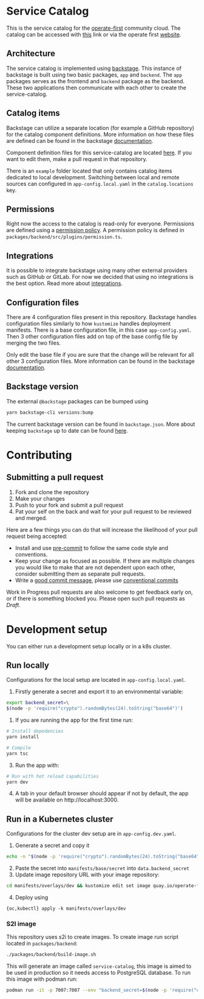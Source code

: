 # Service Catalog

This is the service catalog for the [operate-first](https://github.com/operate-first) community cloud. The catalog can be accessed with [this](https://service-catalog.operate-first.cloud) link or via the operate first [website](https://www.operate-first.cloud).

## Architecture

The service catalog is implemented using [backstage](https://backstage.io/). This instance of backstage is built using two basic packages, `app` and `backend`. The `app` packages serves as the frontend and `backend` package as the backend. These two applications then communicate with each other to create the service-catalog.

## Catalog items

Backstage can utilize a separate location (for example a GitHub repository) for the catalog component definitions. More information on how these files are defined can be found in the backstage [documentation](https://backstage.io/docs/features/software-catalog/descriptor-format).

Component definition files for this service-catalog are located [here](https://github.com/SamoKopecky/apps/tree/master/service-catalog). If you want to edit them, make a pull request in that repository.

There is an `example` folder located that only contains catalog items dedicated to local development. Switching between local and remote sources can configured in `app-config.local.yaml` in the `catalog.locations` key.

## Permissions

Right now the access to the catalog is read-only for everyone. Permissions are defined using a [permission policy](https://backstage.io/docs/permissions/writing-a-policy). A permission policy is defined in `packages/backend/src/plugins/permission.ts`.

## Integrations

It is possible to integrate backstage using many other external providers such as GitHub or GitLab. For now we decided that using no integrations is the best option. Read more about [integrations](https://backstage.io/docs/integrations/).

## Configuration files

There are 4 configuration files present in this repository. Backstage handles configuration files similarly to how `kustomize` handles deployment manifests. There is a base configuration file, in this case `app-config.yaml`. Then 3 other configuration files add on top of the base config file by merging the two files.

Only edit the base file if you are sure that the change will be relevant for all other 3 configuration files. More information can be found in the backstage [documentation](https://backstage.io/docs/conf/).

## Backstage version
The external `@backstage` packages can be bumped using
```sh
yarn backstage-cli versions:bump
```
The current backstage version can be found in `backstage.json`. More about keeping `backstage` up to date can be found [here](https://backstage.io/docs/getting-started/keeping-backstage-updated).

# Contributing

## Submitting a pull request

1. Fork and clone the repository
2. Make your changes
3. Push to your fork and submit a pull request
4. Pat your self on the back and wait for your pull request to be reviewed and merged.

Here are a few things you can do that will increase the likelihood of your pull request being accepted:

- Install and use [pre-commit](https://pre-commit.com/) to follow the same code style and conventions.
- Keep your change as focused as possible. If there are multiple changes you would like to make that are not dependent upon each other, consider submitting them as separate pull requests.
- Write a [good commit message](http://tbaggery.com/2008/04/19/a-note-about-git-commit-messages.html), please use [conventional commits](https://www.conventionalcommits.org/en/v1.0.0/)

Work in Progress pull requests are also welcome to get feedback early on, or if there is something blocked you. Please open such pull requests as *Draft*.

# Development setup
You can either run a development setup locally or in a k8s cluster.
## Run locally
Configurations for the local setup are located in `app-config.local.yaml`.

1. Firstly generate a secret and export it to an environmental variable:
```sh
export backend_secret=\
$(node -p 'require("crypto").randomBytes(24).toString("base64")')
```
1. If you are running the app for the first time run:
```sh
# Install depedencies
yarn install

# Compile
yarn tsc
```
3. Run the app with:
```sh
# Run with hot reload capabilities
yarn dev
```
4. A tab in your default browser should appear if not by default, the app will be available on http://localhost:3000.

## Run in a Kubernetes cluster
Configurations for the cluster dev setup are in `app-config.dev.yaml`.
1. Generate a secret and copy it
```sh
echo -n "$(node -p 'require("crypto").randomBytes(24).toString("base64")')" | base64
```
2. Paste the secret into `manifests/base/secret` into `data.backend_secret`
3. Update image repository URL with your image repository:
```sh
cd manifests/overlays/dev && kustomize edit set image quay.io/operate-first/service-catalog=<your url>
```
4. Deploy using
```
{oc,kubectl} apply -k manifests/overlays/dev
```

### S2I image
This repository uses s2i to create images. To create image run script located in `packages/backend`:
```sh
./packages/backend/build-image.sh
```
This will generate an image called `service-catalog`, this image is aimed to be used in production so it needs access to PostgreSQL database. To run this image with podman run:
```sh
podman run -it -p 7007:7007 --env "backend_secret=$(node -p 'require("crypto").randomBytes(24).toString("base64")')" service-catalog:latest
```
